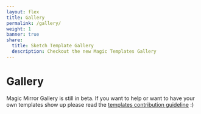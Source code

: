 ```yaml
---
layout: flex
title: Gallery
permalink: /gallery/
weight: 1
banner: true
share:
  title: Sketch Template Gallery
  description: Checkout the new Magic Templates Gallery
---
```


# Gallery

<script>

	$( document ).ready(function() {

		function getParameterByName(name, url) {
		    if (!url) url = window.location.href;
		    name = name.replace(/[\[\]]/g, "\\$&");
		    var regex = new RegExp("[?&]" + name + "(=([^&#]*)|&|#|$)"),
		        results = regex.exec(url);
		    if (!results) return null;
		    if (!results[2]) return '';
		    return decodeURIComponent(results[2].replace(/\+/g, " "));
		}

		function createGalleryGrid(galleryItem){
			var result = $('<div>').addClass("flex sm-col-6 md-col-4 border-box p1 template free");
			var body = $('<div>').addClass('p1 border rounded').appendTo(result);

			var previewLink = $('<a>').attr({href: galleryItem.data}).append($('<img>').attr({'src': galleryItem.preview, 'height': 'auto'})).appendTo(body);

			var info = $('<div>').addClass('mx-auto').appendTo(body);
			var bigSpan = $('<span>').addClass('flex').appendTo(info);
			var infoSpan = $('<span>').addClass('flex-auto').appendTo(bigSpan);
			$('<h4>').addClass('title mt1 mb1 bold').html(galleryItem.name).appendTo(infoSpan);
			$('<i>').addClass('meta m0').html('description').appendTo(infoSpan);
			// $('author').append?
			$('<p>').addClass('author').append($('<a>').attr({href: 'http://twitter.com/jamztang', identifier: 'author'}).addClass('name').append($('<img>').attr({src: 'https://avatars2.githubusercontent.com/u/852375?v=3&s=460'}).addClass('avatar')).append(' James Tang')).appendTo(infoSpan);

			var priceDiv = $('<div>').addClass('flex-none p1 right-align').appendTo(bigSpan);
			$('<p>').addClass('status').append('FREE').appendTo(priceDiv);

			return result;
		}

		if(getParameterByName('inapp') != null){
			$('.flex-center.mb2').hide();
			$('.site-header').hide();
			$('.site-footer').hide();
		}

		$.ajax({
		  url: 'https://api.fieldbook.com/v1/572f1172158f420300f5211b/template',
		  method: 'GET',
		  success: function (data) {
		    $.each(data, function(index, item){
		    	$('#galleryContainer').append(new createGalleryGrid(item));
		    });
		  },
		  error: function (error) {
		    console.log('error', error);
		  }
		});

	  });

</script>

<div class="flex flex-wrap p1 templates" id="galleryContainer">

</div>
<div class="center wrapper mt4" markdown="1">

Magic Mirror Gallery is still in beta. If you want to help or want to have your own templates show up please read the <a href="/template-guideline">templates contribution guideline</a> :)

</div>
